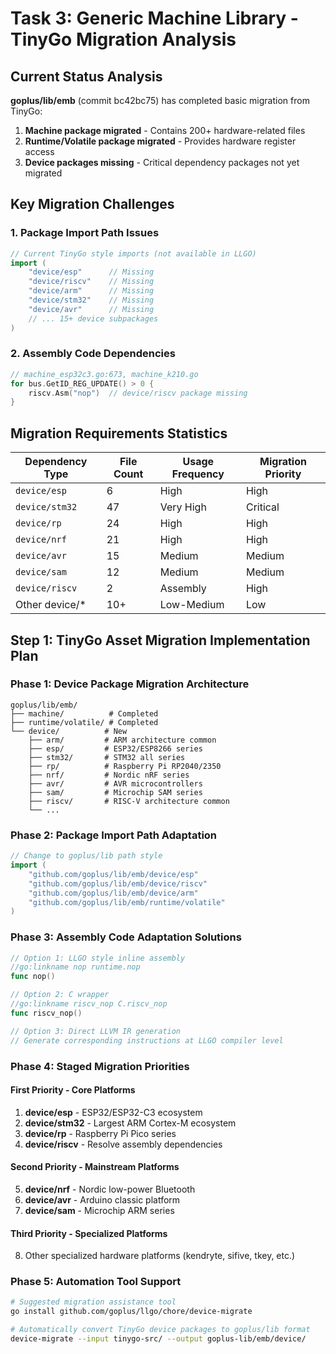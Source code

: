 # Task 3: Generic Machine Library - TinyGo Migration Analysis

## Current Status Analysis

**goplus/lib/emb** (commit bc42bc75) has completed basic migration from TinyGo:

1. **Machine package migrated** - Contains 200+ hardware-related files
2. **Runtime/Volatile package migrated** - Provides hardware register access
3. **Device packages missing** - Critical dependency packages not yet migrated

## Key Migration Challenges

### 1. Package Import Path Issues

```go
// Current TinyGo style imports (not available in LLGO)
import (
    "device/esp"      // Missing
    "device/riscv"    // Missing 
    "device/arm"      // Missing
    "device/stm32"    // Missing
    "device/avr"      // Missing
    // ... 15+ device subpackages
)
```

### 2. Assembly Code Dependencies

```go
// machine_esp32c3.go:673, machine_k210.go
for bus.GetID_REG_UPDATE() > 0 {
    riscv.Asm("nop")  // device/riscv package missing
}
```

## Migration Requirements Statistics

| Dependency Type | File Count | Usage Frequency | Migration Priority |
|----------------|------------|-----------------|-------------------|
| `device/esp` | 6 | High | High |
| `device/stm32` | 47 | Very High | Critical |
| `device/rp` | 24 | High | High |
| `device/nrf` | 21 | High | High |
| `device/avr` | 15 | Medium | Medium |
| `device/sam` | 12 | Medium | Medium |
| `device/riscv` | 2 | Assembly | High |
| Other device/* | 10+ | Low-Medium | Low |

## Step 1: TinyGo Asset Migration Implementation Plan

### Phase 1: Device Package Migration Architecture

```
goplus/lib/emb/
├── machine/          # Completed
├── runtime/volatile/ # Completed  
└── device/          # New
    ├── arm/         # ARM architecture common
    ├── esp/         # ESP32/ESP8266 series
    ├── stm32/       # STM32 all series
    ├── rp/          # Raspberry Pi RP2040/2350
    ├── nrf/         # Nordic nRF series
    ├── avr/         # AVR microcontrollers
    ├── sam/         # Microchip SAM series
    ├── riscv/       # RISC-V architecture common
    └── ...
```

### Phase 2: Package Import Path Adaptation

```go
// Change to goplus/lib path style
import (
    "github.com/goplus/lib/emb/device/esp"
    "github.com/goplus/lib/emb/device/riscv"
    "github.com/goplus/lib/emb/device/arm"
    "github.com/goplus/lib/emb/runtime/volatile"
)
```

### Phase 3: Assembly Code Adaptation Solutions

```go
// Option 1: LLGO style inline assembly
//go:linkname nop runtime.nop
func nop()

// Option 2: C wrapper
//go:linkname riscv_nop C.riscv_nop
func riscv_nop()

// Option 3: Direct LLVM IR generation
// Generate corresponding instructions at LLGO compiler level
```

### Phase 4: Staged Migration Priorities

#### First Priority - Core Platforms
1. **device/esp** - ESP32/ESP32-C3 ecosystem
2. **device/stm32** - Largest ARM Cortex-M ecosystem
3. **device/rp** - Raspberry Pi Pico series
4. **device/riscv** - Resolve assembly dependencies

#### Second Priority - Mainstream Platforms
5. **device/nrf** - Nordic low-power Bluetooth
6. **device/avr** - Arduino classic platform
7. **device/sam** - Microchip ARM series

#### Third Priority - Specialized Platforms
8. Other specialized hardware platforms (kendryte, sifive, tkey, etc.)

### Phase 5: Automation Tool Support

```bash
# Suggested migration assistance tool
go install github.com/goplus/llgo/chore/device-migrate

# Automatically convert TinyGo device packages to goplus/lib format
device-migrate --input tinygo-src/ --output goplus-lib/emb/device/
```